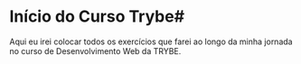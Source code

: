 # Início do Curso Trybe#

Aqui eu irei colocar todos os exercícios que farei ao longo da minha jornada no curso de Desenvolvimento Web da TRYBE.
